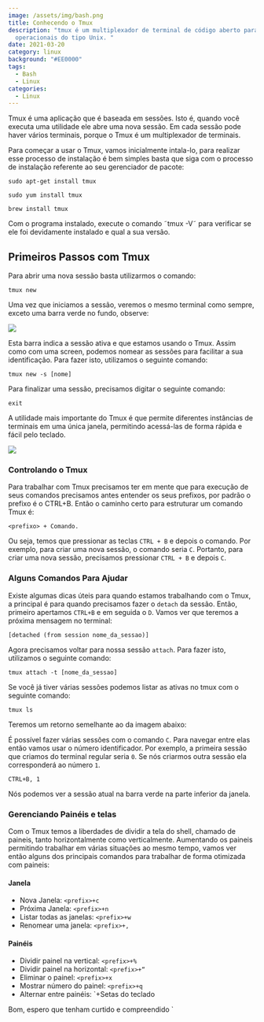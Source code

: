 ```yaml
---
image: /assets/img/bash.png
title: Conhecendo o Tmux
description: "tmux é um multiplexador de terminal de código aberto para sistemas
  operacionais do tipo Unix. "
date: 2021-03-20
category: linux
background: "#EE0000"
tags:
  - Bash
  - Linux
categories:
  - Linux
---
```

Tmux é uma aplicação que é baseada em sessões. Isto é, quando você executa uma utilidade ele abre uma nova sessão. Em cada sessão pode haver vários terminais, porque o Tmux é um multiplexador de terminais.

Para começar a usar o Tmux, vamos inicialmente intala-lo, para realizar esse processo de instalação é bem simples basta que siga com o processo de instalação referente ao seu gerenciador de pacote:

```
sudo apt-get install tmux

sudo yum install tmux

brew install tmux
```

Com o programa instalado, execute o comando ˜tmux -V˜ para verificar se ele foi devidamente instalado e qual a sua versão.

## **Primeiros Passos com Tmux**

Para abrir uma nova sessão basta utilizarmos o comando:

```
tmux new
```

Uma vez que iniciamos a sessão, veremos o mesmo terminal como sempre, exceto uma barra verde no fundo, observe:

![](/assets/img/tmux1.png)

Esta barra indica a sessão ativa e que estamos usando o Tmux. Assim como com uma screen, podemos nomear as sessões para facilitar a sua identificação. Para fazer isto, utilizamos o seguinte comando:

```
tmux new -s [nome]
```

Para finalizar uma sessão, precisamos digitar o seguinte comando:

```
exit
```

A utilidade mais importante do Tmux é que permite diferentes instâncias de terminais em uma única janela, permitindo acessá-las de forma rápida e fácil pelo teclado.

![](/assets/img/tmux2.png)

### **Controlando o Tmux**

Para trabalhar com Tmux precisamos ter em mente que para execução de seus comandos precisamos antes entender os seus prefixos, por padrão o prefixo é o CTRL+B. Então o caminho certo para estruturar um comando Tmux é: 

```
<prefixo> + Comando.
```

Ou seja, temos que pressionar as teclas `CTRL + B` e depois o comando. Por exemplo, para criar uma nova sessão, o comando seria `C`. Portanto, para criar uma nova sessão, precisamos pressionar `CTRL + B` e depois `C`.

### Alguns Comandos Para Ajudar

Existe algumas dicas úteis para quando estamos trabalhando com o Tmux, a principal é para quando precisamos fazer o `detach` da sessão. Então, primeiro apertamos `CTRL+B` e em seguida o `D`. Vamos ver que teremos a próxima mensagem no terminal:

```
[detached (from session nome_da_sessao)]
```

Agora precisamos voltar para nossa sessão `attach`. Para fazer isto, utilizamos o seguinte comando:

```
tmux attach -t [nome_da_sessao]
```

Se você já tiver várias sessões podemos listar as ativas no tmux com o seguinte comando:

```
tmux ls 
```

Teremos um retorno semelhante ao da imagem abaixo:



É possível fazer várias sessões com o comando `C`. Para navegar entre elas então vamos usar o número identificador. Por exemplo, a primeira sessão que criamos do terminal regular seria `0`. Se nós criarmos outra sessão ela corresponderá ao número `1`.

```
CTRL+B, 1
```

Nós podemos ver a sessão atual na barra verde na parte inferior da janela.

### Gerenciando Painéis e telas

Com o Tmux temos a liberdades de dividir a tela do shell, chamado de paineis, tanto horizontalmente como verticalmente. Aumentando os paineis permitindo trabalhar em várias situações ao mesmo tempo, vamos ver então alguns dos principais comandos para trabalhar de forma otimizada com paineis:

#### Janela

* Nova Janela:	`<prefix>+c`
* Próxima Janela:	`<prefix>+n`
* Listar todas as janelas:	`<prefix>+w`
* Renomear uma janela:	`<prefix>+,`

#### Painéis

* Dividir painel na vertical:	`<prefix>+%`
* Dividir painel na horizontal:	`<prefix>+“`
* Eliminar o painel:	`<prefix>+x`
* Mostrar número do painel:	`<prefix>+q`
* Alternar entre painéis:	`<prefix>+Setas do teclado

Bom, espero que tenham curtido e compreendido `